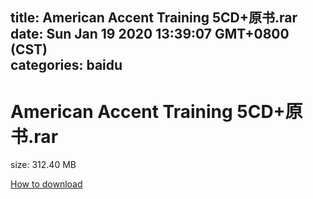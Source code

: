 
title: American Accent Training 5CD+原书.rar
date: Sun Jan 19 2020 13:39:07 GMT+0800 (CST)    
categories: baidu
---

# American Accent Training 5CD+原书.rar
size: 312.40 MB
 
 

[How to download](https://bpcam.bemobtrk.com/go/2ceec3aa-1ca2-46d6-b9ff-aaa5c184517c?jno=2261)